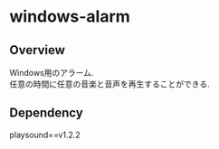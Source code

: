 # windows-alarm

## Overview
Windows用のアラーム.  
任意の時間に任意の音楽と音声を再生することができる.

## Dependency
playsound==v1.2.2